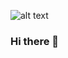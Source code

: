 ![alt text](https://directadmissiononline.com/wp-content/uploads/2018/09/computer-science-header.jpg)

### Hi there 👋

<!--
**TalSchreiber95/TalSchreiber95** is a ✨ _special_ ✨ repository because its `README.md` (this file) appears on your GitHub profile.

Here are some ideas to get you started:

- 🌱 I’m currently learning Computer Science and Mathematics Degree (Secound year).

- 🔭 I am currently working on graph structures and realizing its properties.
      There is a project of realizing a graph and creating a Pokemon game using familiar and complex algorithms.

- ✨  My main languages:
      Java - graph structures.
      C - Knowledge of the language and use of pointers and access to the whole memory.
      Python - knowledge of the language and all its uses.

- 👯 I'm usually collaborate with up to 4 programmers on projects.

- 💬 Ask me about any of my projects and repo.

- 📫 How to reach me: Email: talfreestyle@gmail.com , linkedin: will post soon

- 🤔 I’m looking for help with ...
- 😄 Pronouns: None.
- ⚡ Fun fact: ...
-->
